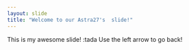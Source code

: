 ```yaml
---
layout: slide
title: "Welcome to our Astra27's  slide!"
---
```

This is  my awesome slide! :tada
Use the left arrow to go back!
